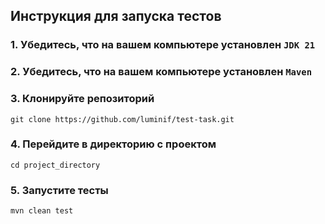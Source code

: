 ## Инструкция для запуска тестов

### 1. Убедитесь, что на вашем компьютере установлен ```JDK 21```

### 2. Убедитесь, что на вашем компьютере установлен ```Maven```

### 3. Клонируйте репозиторий

```
git clone https://github.com/luminif/test-task.git
```

### 4. Перейдите в директорию с проектом

```
cd project_directory
```

### 5. Запустите тесты

```
mvn clean test
```